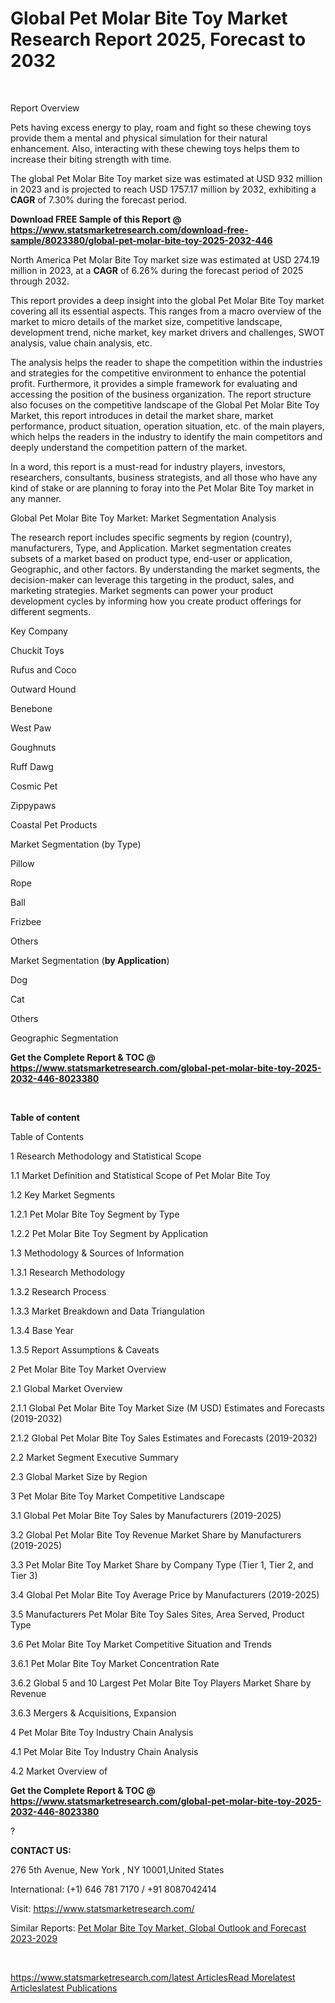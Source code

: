 <h1>Global Pet Molar Bite Toy Market Research Report 2025, Forecast to 2032</h1><br/><p>Report Overview</p>
 
 
 
 <p>Pets having excess energy to play, roam and fight so these chewing toys provide them a mental and physical simulation for their natural enhancement. Also, interacting with these chewing toys helps them to increase their biting strength with time.</p>
 
 
 
 <p>The global Pet Molar Bite Toy market size was estimated at USD 932 million in 2023 and is projected to reach USD 1757.17 million by 2032, exhibiting a <strong>CAGR</strong> of 7.30% during the forecast period.</p>
 
 
 
 <p><strong>Download FREE Sample of this Report @ <a href="https://www.statsmarketresearch.com/download-free-sample/8023380/global-pet-molar-bite-toy-2025-2032-446">https://www.statsmarketresearch.com/download-free-sample/8023380/global-pet-molar-bite-toy-2025-2032-446</a></strong></p>
 
 
 
 <p>North America Pet Molar Bite Toy market size was estimated at USD 274.19 million in 2023, at a <strong>CAGR</strong> of 6.26% during the forecast period of 2025 through 2032.</p>
 
 
 
 <p>This report provides a deep insight into the global Pet Molar Bite Toy market covering all its essential aspects. This ranges from a macro overview of the market to micro details of the market size, competitive landscape, development trend, niche market, key market drivers and challenges, SWOT analysis, value chain analysis, etc.</p>
 
 
 
 <p>The analysis helps the reader to shape the competition within the industries and strategies for the competitive environment to enhance the potential profit. Furthermore, it provides a simple framework for evaluating and accessing the position of the business organization. The report structure also focuses on the competitive landscape of the Global Pet Molar Bite Toy Market, this report introduces in detail the market share, market performance, product situation, operation situation, etc. of the main players, which helps the readers in the industry to identify the main competitors and deeply understand the competition pattern of the market.</p>
 
 
 
 <p>In a word, this report is a must-read for industry players, investors, researchers, consultants, business strategists, and all those who have any kind of stake or are planning to foray into the Pet Molar Bite Toy market in any manner.</p>
 
 
 
 <p>Global Pet Molar Bite Toy Market: Market Segmentation Analysis</p>
 
 
 
 <p>The research report includes specific segments by region (country), manufacturers, Type, and Application. Market segmentation creates subsets of a market based on product type, end-user or application, Geographic, and other factors. By understanding the market segments, the decision-maker can leverage this targeting in the product, sales, and marketing strategies. Market segments can power your product development cycles by informing how you create product offerings for different segments.</p>
 
 
 
 <p>Key Company</p>
 
 
 
 <p>Chuckit Toys</p>
 
 
 
 <p>Rufus and Coco</p>
 
 
 
 <p>Outward Hound</p>
 
 
 
 <p>Benebone</p>
 
 
 
 <p>West Paw</p>
 
 
 
 <p>Goughnuts</p>
 
 
 
 <p>Ruff Dawg</p>
 
 
 
 <p>Cosmic Pet</p>
 
 
 
 <p>Zippypaws</p>
 
 
 
 <p>Coastal Pet Products</p>
 
 
 
 <p>Market Segmentation (by Type)</p>
 
 
 
 <p>Pillow</p>
 
 
 
 <p>Rope</p>
 
 
 
 <p>Ball</p>
 
 
 
 <p>Frizbee</p>
 
 
 
 <p>Others</p>
 
 
 
 <p>Market Segmentation (<strong>by Application</strong>)</p>
 
 
 
 <p>Dog</p>
 
 
 
 <p>Cat</p>
 
 
 
 <p>Others</p>
 
 
 
 <p>Geographic Segmentation</p>
 
 
 
 <div><b>Get the Complete Report & TOC @ <a href="https://www.statsmarketresearch.com/global-pet-molar-bite-toy-2025-2032-446-8023380">https://www.statsmarketresearch.com/global-pet-molar-bite-toy-2025-2032-446-8023380</a></b></div>
 
 
 
 <p><br />
 
 <b>Table of content</b></p>
 
 
 
 <p>Table of Contents<br />
 
 1 Research Methodology and Statistical Scope<br />
 
 1.1 Market Definition and Statistical Scope of Pet Molar Bite Toy<br />
 
 1.2 Key Market Segments<br />
 
 1.2.1 Pet Molar Bite Toy Segment by Type<br />
 
 1.2.2 Pet Molar Bite Toy Segment by Application<br />
 
 1.3 Methodology & Sources of Information<br />
 
 1.3.1 Research Methodology<br />
 
 1.3.2 Research Process<br />
 
 1.3.3 Market Breakdown and Data Triangulation<br />
 
 1.3.4 Base Year<br />
 
 1.3.5 Report Assumptions & Caveats<br />
 
 2 Pet Molar Bite Toy Market Overview<br />
 
 2.1 Global Market Overview<br />
 
 2.1.1 Global Pet Molar Bite Toy Market Size (M USD) Estimates and Forecasts (2019-2032)<br />
 
 2.1.2 Global Pet Molar Bite Toy Sales Estimates and Forecasts (2019-2032)<br />
 
 2.2 Market Segment Executive Summary<br />
 
 2.3 Global Market Size by Region<br />
 
 3 Pet Molar Bite Toy Market Competitive Landscape<br />
 
 3.1 Global Pet Molar Bite Toy Sales by Manufacturers (2019-2025)<br />
 
 3.2 Global Pet Molar Bite Toy Revenue Market Share by Manufacturers (2019-2025)<br />
 
 3.3 Pet Molar Bite Toy Market Share by Company Type (Tier 1, Tier 2, and Tier 3)<br />
 
 3.4 Global Pet Molar Bite Toy Average Price by Manufacturers (2019-2025)<br />
 
 3.5 Manufacturers Pet Molar Bite Toy Sales Sites, Area Served, Product Type<br />
 
 3.6 Pet Molar Bite Toy Market Competitive Situation and Trends<br />
 
 3.6.1 Pet Molar Bite Toy Market Concentration Rate<br />
 
 3.6.2 Global 5 and 10 Largest Pet Molar Bite Toy Players Market Share by Revenue<br />
 
 3.6.3 Mergers & Acquisitions, Expansion<br />
 
 4 Pet Molar Bite Toy Industry Chain Analysis<br />
 
 4.1 Pet Molar Bite Toy Industry Chain Analysis<br />
 
 4.2 Market Overview of</p>
 
 
 
 <div><b>Get the Complete Report & TOC @ <a href="https://www.statsmarketresearch.com/global-pet-molar-bite-toy-2025-2032-446-8023380">https://www.statsmarketresearch.com/global-pet-molar-bite-toy-2025-2032-446-8023380</a></b></div>
 
 
 
 <p>? </p>
 
 
 
 <p><b>CONTACT US:</b><br />
 
 276 5th Avenue, New York , NY 10001,United States<br />
 
 International: (+1) 646 781 7170 / +91 8087042414<br />
 
 Visit: <a href="https://www.statsmarketresearch.com/">https://www.statsmarketresearch.com/</a><br />
 
 Similar Reports: <a href="https://www.statsmarketresearch.com/global-pet-molar-bite-toy-2025-2032-446-8023380">Pet Molar Bite Toy Market, Global Outlook and Forecast 2023-2029</a><br />
 
 <br />
 
 <a href="https://gyeongbokgung.com">https://www.statsmarketresearch.com/</a><a href="https://hallyeomaritime.com">latest Articles</a><a href="https://jingwansa.com">Read More</a><a href="https://nguoiviet.jp/">latest Articles</a><a href="https://www.intelmarketresearch.com/">latest Publications</a></p>